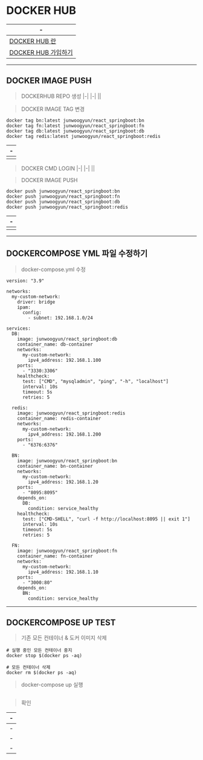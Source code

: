 # DOCKER HUB

|-|
|-|
|[DOCKER HUB 란](https://hanmailco34.tistory.com/278)|
|[DOCKER HUB 가입하기](https://tttsss77.tistory.com/232)|


---
DOCKER IMAGE PUSH 
---
>DOCKERHUB REPO 생성
|-|
|-|
|<img src="" />|

> DOCKER IMAGE TAG 변경
```
docker tag bn:latest junwoogyun/react_springboot:bn
docker tag fn:latest junwoogyun/react_springboot:fn
docker tag db:latest junwoogyun/react_springboot:db
docker tag redis:latest junwoogyun/react_springboot:redis
```
|-|
|-|
|<img src="" />|

> DOCKER CMD LOGIN
|-|
|-|
|<img src="" />|


> DOCKER IMAGE PUSH 
```
docker push junwoogyun/react_springboot:bn
docker push junwoogyun/react_springboot:fn
docker push junwoogyun/react_springboot:db
docker push junwoogyun/react_springboot:redis
```
|-|
|-|
|<img src="" />|



---
DOCKERCOMPOSE YML 파일 수정하기
---

> docker-compose.yml 수정
```
version: "3.9"

networks:
  my-custom-network:
    driver: bridge
    ipam:
      config:
        - subnet: 192.168.1.0/24

services:
  DB:
    image: junwoogyun/react_springboot:db
    container_name: db-container
    networks:
      my-custom-network:
        ipv4_address: 192.168.1.100
    ports:
      - "3330:3306"
    healthcheck:
      test: ["CMD", "mysqladmin", "ping", "-h", "localhost"]
      interval: 10s
      timeout: 5s
      retries: 5

  redis:
    image: junwoogyun/react_springboot:redis
    container_name: redis-container
    networks:
      my-custom-network:
        ipv4_address: 192.168.1.200
    ports:
      - "6376:6376"

  BN:
    image: junwoogyun/react_springboot:bn
    container_name: bn-container
    networks:
      my-custom-network:
        ipv4_address: 192.168.1.20
    ports:
      - "8095:8095"
    depends_on:
      DB:
        condition: service_healthy
    healthcheck:
      test: ["CMD-SHELL", "curl -f http://localhost:8095 || exit 1"]
      interval: 10s
      timeout: 5s
      retries: 5

  FN:
    image: junwoogyun/react_springboot:fn
    container_name: fn-container
    networks:
      my-custom-network:
        ipv4_address: 192.168.1.10
    ports:
      - "3000:80"
    depends_on:
      BN:
        condition: service_healthy

```


---
DOCKERCOMPOSE UP TEST
---

> 기존 모든 컨테이너 & 도커 이미지 삭제
```
# 실행 중인 모든 컨테이너 중지
docker stop $(docker ps -aq)

# 모든 컨테이너 삭제
docker rm $(docker ps -aq)

```


> docker-compose up 실행
```

```


> 확인

|-|
|-|
|-|
|-|
|-|
 

